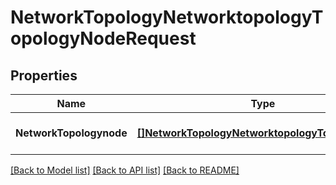 # NetworkTopologyNetworktopologyTopologyNodeRequest

## Properties
Name | Type | Description | Notes
------------ | ------------- | ------------- | -------------
**NetworkTopologynode** | [**[]NetworkTopologyNetworktopologyTopologyNode**](network.topology.networktopology.topology.Node.md) |  | [optional] [default to null]

[[Back to Model list]](../README.md#documentation-for-models) [[Back to API list]](../README.md#documentation-for-api-endpoints) [[Back to README]](../README.md)


